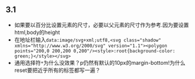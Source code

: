 ## 3.1
+ 如果要以百分比设置元素的尺寸，必要以父元素的尺寸作为参考.因为要设置html,body的height
+ 在地址栏输入`data:image/svg+xml;utf8,<svg class="shadow" xmlns="http://www.w3.org/2000/svg" version="1.1"><polygon points="200,0 200,200 0,200"/><style>:root{background-color: green;}</style></svg>`
+ 通用选择符`*`为什么没效果？p仍然有默认的10px的margin-bottom!为什么reset要把近乎所有的标签都写一遍？